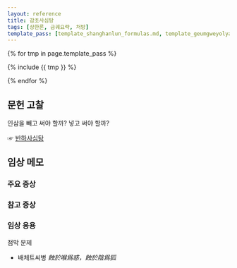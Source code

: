 ```yaml
---
layout: reference
title: 감초사심탕
tags: [상한론, 금궤요략, 처방]
template_pass: [template_shanghanlun_formulas.md, template_geumgweyolyag_formulas.md, template_etc_formulas.md]
---
```



{% for tmp in page.template_pass %}

{% include {{ tmp }} %}

{% endfor %}

## 문헌 고찰

인삼을 빼고 써야 할까? 넣고 써야 할까?

☞ [반하사심탕]({{site.formulaurl}}/반하사심탕)


## 임상 메모


### 주요 증상


### 참고 증상


### 임상 응용

점막 문제
* 배체트씨병 _蝕於喉爲惑，蝕於陰爲狐_

